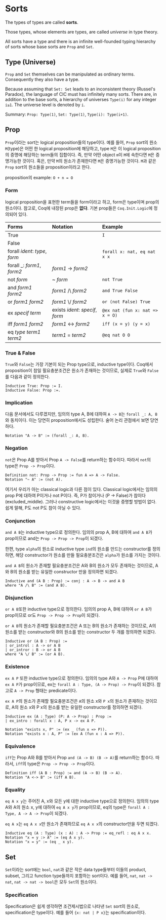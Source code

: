 # Sorts

The types of types are called **sorts**.

Those types, whose elements are types, are called *universe* in type theory.

All sorts have a type and there is an infinite well-founded typing hierarchy of sorts whose base sorts are `Prop` and `Set`.

## Type (Universe)

`Prop` and `Set` themselves can be manipulated as ordinary terms.
Consequently they also have a type.

Because assuming that `Set: Set` leads to an inconsistent theory (Russel's Paradox),
the language of CIC must has infinitely many sorts.
There are, in addition to the base sorts,
a hierarchy of universes `Type(i)` for any integer `i≥1`.
The universe level is denoted by `i`.

Summary: `Prop: Type(1)`, `Set: Type(1)`, `Type(i): Type(i+1)`.

## Prop

`Prop`이라는 sort는 logical proposition들의 type이다.
예를 들어, `Prop` sort의 원소 `M`(type)은 어떤 한 logical proposition에 해당하고,
type `M`은 이 logical proposition의 증명에 해당하는 term들의 집합이다.
즉, 만약 어떤 object `m`이 `M`에 속한다면 `M`은 증명가능한 것이다.
혹은, 만약 `M`의 원소가 존재한다면 `M`은 증명가능한 것이다.
`M`과 같은 `Prop` sort의 원소들을 proposition이라고 한다.

proposition의 example: `O + n = O`

### Form

logical proposition을 표현한 term들을 form이라고 하고, form은 type이며 prop의 원소이다.
참고로, Coq에 내장된 prop은 **없다**. 기본 prop들은 `Coq.Init.Logic`에 정의되어 있다.

|Forms|Notation|Example|
|:-|:-|:-|
|True||`I`|
|False|||
|forall *ident*: *type*, *form*||`forall x: nat, eq nat x x`|
|forall _: *form1*, *form2*|*form1* -> *form2*||
|not *form*|~ *form*|`not True`|
|and *form1* *form2*|*form1* /\ *form2*|`and True False`|
|or *form1* *form2*|*form1* \\/ *form2*|`or (not False) True`|
|ex *specif* *term*|exists *ident*: *specif*, *form*|`@ex nat (fun x: nat => x = O)`|
|iff *form1* *form2*|*form1* <-> *form2*|`iff (x = y) (y = x)`|
|eq *type* *term1* *term2*|*term1* = *term2*|`@eq nat O O`|

### True & False

`True`와 `False`는 가장 기본이 되는 Prop type으로, inductive type이다.
Coq에서 proposition이 참일 필요충분조건은 원소가 존재하는 것이므로,
실제로 `True`와 `False`를 다음과 같이 정의한다.

```coq
Inductive True: Prop := I.
Inductive False: Prop :=.
```

### Implication

다음 문서에서도 다루겠지만, 임의의 type A, B에 대하여 `A -> B`는 `forall _: A, B`와 동치이다.
이는 당연히 proposition에서도 성립한다. 술어 논리 관점에서 보면 당연하다.

```coq
Notation "A -> B" := (forall _: A, B).
```

### Negation

`not`은 Prop A를 받아서 Prop `A -> False`를 return하는 함수이다.
따라서 `not`의 type은 `Prop -> Prop`이다.

```coq
Definition not: Prop -> Prop := fun A => A -> False.
Notation "~ A" := (not A).
```

여기서 우리가 아는 classical logic과 다른 점이 있다.
Classical logic에서는 임의의 prop P에 대하여 P이거나 not P이다.
즉, P가 참이거나 (P -> False)가 참이다(excluded_middle).
그러나 constructive logic에서는 이것을 증명할 방법이 없다.
쉽게 말해, P도 not P도 참이 아닐 수 있다.

### Conjunction

`and A B`는 inductive type으로 정의한다.
임의의 prop A, B에 대하여 `and A B`가 prop이므로 and는 `Prop -> Prop -> Prop`이 되겠다.

한편, type `alpha`의 원소로 inductive type `ind`의 원소를 만드는 constructor를 정의하면,
해당 constructor가 원소를 만들 필요충분조건은 `alpha`가 원소를 가지는 것이다.

`and A B`의 원소가 존재할 필요충분조건은 A와 B의 원소가 모두 존재하는 것이므로,
A와 B의 원소를 받는 유일한 constructor 만을 정의하면 되겠다.

```coq
Inductive and (A B : Prop) := conj : A -> B -> and A B
where "A /\ B" := (and A B).
```

### Disjunction

`or A B`또한 inductive type으로 정의한다.
임의의 prop A, B에 대하여 `or A B`가 prop이므로 or도 `Prop -> Prop -> Prop`이 되겠다.

`or A B`의 원소가 존재할 필요충분조건은 A 또는 B의 원소가 존재하는 것이므로,
A의 원소를 받는 constructor와 B의 원소를 받는 constructor 두 개를 정의하면 되겠다.

```coq
Inductive or (A B : Prop) :=
| or_introl : A -> or A B
| or_intror : B -> or A B
where "A \/ B" := (or A B).
```

### Existence

`ex A P` 또한 inductive type으로 정의한다.
임의의 type A와 `A -> Prop` P에 대하여 `ex A P`가 prop이므로,
ex는 `forall A : Type, (A -> Prop) -> Prop`이 되겠다.
참고로 `A -> Prop` 형태는 predicate이다.

`ex A P`의 원소가 존재할 필요충분조건은 `A`의 원소 x와 `P x`의 원소가 존재하는 것이므로,
A의 원소 x와 P x의 원소를 받는 유일한 constructor를 정의하면 되겠다.

```coq
Inductive ex (A : Type) (P: A -> Prop) : Prop :=
| ex_intro : forall x : A, P x -> ex A P.

Notation "exists x, P" := (ex _ (fun x => P)).
Notation "exists x : A, P" := (ex A (fun x : A => P)).
```

### Equivalence

`iff`는 Prop A와 B를 받아서 Prop `and (A -> B) (B -> A)`를 return하는 함수다.
따라서, `iff`의 type은 `Prop -> Prop -> Prop`이다.

```coq
Definition iff (A B : Prop) := and (A -> B) (B -> A).
Notation "A <-> B" := (iff A B).
```

### Equality

`eq A x y`는 주어진 A, x와 모든 y에 대한 inductive type으로 정의한다.
임의의 type A와 A의 원소 x, y에 대하여 `eq A x y`가 prop이므로,
eq의 type은 `forall A : Type, A -> A -> Prop`이 되겠다.

`eq A x`는 `eq A x x`만 원소가 존재하므로 `eq A x x`의 constructor만을 두면 되겠다.

```Coq
Inductive eq (A : Type) (x : A) : A -> Prop := eq_refl : eq A x x.
Notation "x = y :> A" := (eq A x y).
Notation "x = y" := (eq _ x y).
```

## Set

`Set`이라는 sort에는 `bool`, `nat`과 같은 작은 data type들부터 이들의 product, subset, 그리고 function type들까지 포함하는 sort이다.
예를 들어, `nat`, `nat -> nat`, `nat -> nat -> bool`은 모두 `Set`의 원소이다.

### Specification

Specification은 쉽게 생각하면 조건제시법으로 나타낸 `Set` sort의 원소로,
specification은 type이다.
예를 들어 `{x: nat | P x}`는 specification이다.

